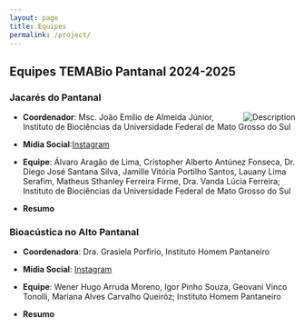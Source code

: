 ```yaml
---
layout: page
title: Equipes
permalink: /project/
---
```

## Equipes TEMABio Pantanal 2024-2025

### **Jacarés do Pantanal**

- <img style="float: right;" src="/Users/lms433/Documents/GitHub/Pantanal2024/_images/pp/beng.jpg" alt="Description" style="border-radius: 20px;"> **Coordenador**: Msc. João Emílio de Almeida Júnior, Instituto de Biociências da Universidade Federal de Mato Grosso do Sul


- **Mídia Social**:[Instagram](https://www.instagram.com/hey_biologo/)

 - **Equipe**: Álvaro Aragão de Lima, Cristopher Alberto Antúnez Fonseca, Dr. Diego José Santana Silva, Jamille Vitória Portilho Santos, Lauany Lima Serafim, Matheus Sthanley Ferreira Firme, Dra. Vanda Lúcia Ferreira; Instituto de Biociências da Universidade Federal de Mato Grosso do Sul

- **Resumo**



### **Bioacústica no Alto Pantanal**

- **Coordenadora**: Dra. Grasiela Porfirio, Instituto Homem Pantaneiro

- **Mídia Social**: [Instagram](https://www.instagram.com/atelieverdeinspira/)

- **Equipe**: Wener Hugo Arruda Moreno, Igor Pinho Souza, Geovani Vinco Tonolli, Mariana Alves Carvalho Queiróz; Instituto Homem Pantaneiro

- **Resumo**
